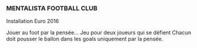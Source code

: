 ### MENTALISTA FOOTBALL CLUB
Installation Euro 2016

Jouer au foot par la pensée... Jeu pour deux joueurs qui se défient
Chacun doit pousser le ballon dans les goals uniquement par la pensée.